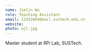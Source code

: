 ```yaml
---
name: Jielin Wu
role: Teaching Assistant
email: 12432604@mail.sustech.edu.cn
website: 
photo: wjl.jpg
---
```


Master student at RPi Lab, SUSTech.
